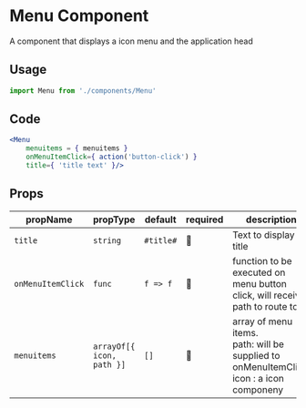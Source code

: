 # Menu Component

A component that displays a icon menu and the application head

## Usage

```javascript
import Menu from './components/Menu'
```

## Code

```jsx
<Menu
    menuitems = { menuitems }
    onMenuItemClick={ action('button-click') }
    title={ 'title text' }/>
```

## Props

|  propName   |                       propType                       |  default   | required |                  description                   |
| ----------- | ---------------------------------------------------- | ---------- | -------- | ---------------------------------------------- |
| `title`     | `string`                                             | `#title#`  | 🚫        | Text to display ad title                       |
| `onMenuItemClick`      | `func`                                     | `f => f`     | 🚫        | function to be executed on menu button click, will receive path to route to |
| `menuitems`  | `arrayOf[{ icon, path }]`             | `[]` | 🚫        | array of menu items. <br/>path: will be supplied to onMenuItemClick. <br/>icon : a icon componeny  |
